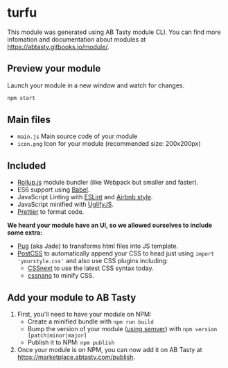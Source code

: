 # turfu

This module was generated using AB Tasty module CLI. You can find more infomation and documentation about modules at https://abtasty.gitbooks.io/module/.

## Preview your module

Launch your module in a new window and watch for changes.
```bash
npm start
```

## Main files

* `main.js`
Main source code of your module
* `icon.png`
Icon for your module (recommended size: 200x200px)

## Included

* [Rollup.js](https://rollupjs.org/) module bundler (like Webpack but smaller and faster).
* ES6 support using [Babel](https://babeljs.io/).
* JavaScript Linting with [ESLint](http://eslint.org/) and [Airbnb style](https://github.com/airbnb/javascript).
* JavaScript minified with [UglifyJS](https://github.com/mishoo/UglifyJS2).
* [Prettier](https://prettier.io/) to format code.

**We heard your module have an UI, so we allowed ourselves to include some extra:**
* [Pug](https://github.com/aMarCruz/rollup-plugin-pug) (aka Jade) to transforms html files into JS template.
* [PostCSS](https://github.com/egoist/rollup-plugin-postcss) to automatically append your CSS to head just using `import 'yourstyle.css'` and also use CSS plugins including:
  * [CSSnext](http://cssnext.io/) to use the latest CSS syntax today.
  * [cssnano](http://cssnano.co/) to minify CSS.

## Add your module to AB Tasty

1. First, you'll need to have your module on NPM:
    * Create a minified bundle with `npm run build`
    * Bump the version of your module ([using semver](http://semver.org/)) with `npm version [patch|minor|major]`
    * Publish it to NPM: `npm publish`
2. Once your module is on NPM, you can now add it on AB Tasty at https://marketplace.abtasty.com/publish.
